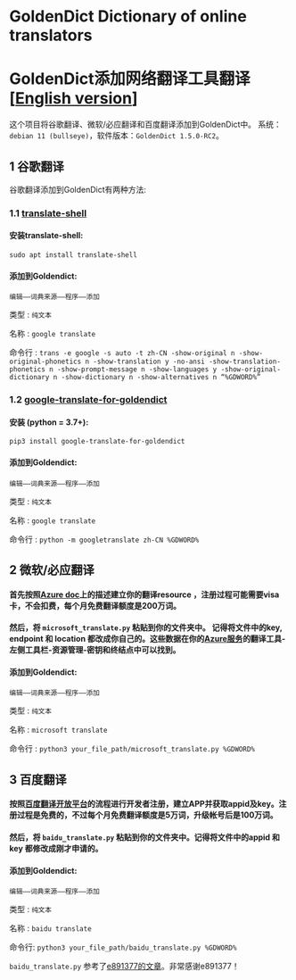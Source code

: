 # GoldenDict Dictionary of online translators

# GoldenDict添加网络翻译工具翻译  [[English version](README_English.md)]

这个项目将谷歌翻译、微软/必应翻译和百度翻译添加到GoldenDict中。
系统：`debian 11 (bullseye)`，软件版本：`GoldenDict 1.5.0-RC2`。

## 1 谷歌翻译

谷歌翻译添加到GoldenDict有两种方法:

### 1.1 [translate-shell](https://github.com/soimort/translate-shell)

#### 安装translate-shell:

`sudo apt install translate-shell`

#### 添加到Goldendict:

`编辑——词典来源——程序——添加`

类型 : `纯文本`

名称 : `google translate`

命令行 : `trans -e google -s auto -t zh-CN -show-original n -show-original-phonetics n -show-translation y -no-ansi -show-translation-phonetics n -show-prompt-message n -show-languages y -show-original-dictionary n -show-dictionary n -show-alternatives n “%GDWORD%”`

### 1.2 [google-translate-for-goldendict](https://github.com/xinebf/google-translate-for-goldendict)

#### 安装 (python = 3.7+):

`pip3 install google-translate-for-goldendict`

#### 添加到Goldendict:

`编辑——词典来源——程序——添加`

类型 : `纯文本`

名称 : `google translate`

命令行 : `python -m googletranslate zh-CN %GDWORD%`

## 2 微软/必应翻译

#### 首先按照[Azure doc](https://docs.microsoft.com/zh-cn/azure/cognitive-services/translator/quickstart-translator?tabs=csharp)上的描述建立你的翻译resource ，注册过程可能需要visa卡，不会扣费，每个月免费翻译额度是200万词。

#### 然后，将 `microsoft_translate.py` 粘贴到你的文件夹中。 记得将文件中的key, endpoint 和 location 都改成你自己的。这些数据在你的[Azure服务](https://portal.azure.com/#home)的翻译工具-左侧工具栏-资源管理-密钥和终结点中可以找到。

#### 添加到Goldendict:

`编辑——词典来源——程序——添加`

类型 : `纯文本`

名称 : `microsoft translate`

命令行 : `python3 your_file_path/microsoft_translate.py %GDWORD%`

## 3 百度翻译

#### 按照[百度翻译开放平台](https://fanyi-api.baidu.com/api/trans/product/desktop)的流程进行开发者注册，建立APP并获取appid及key。注册过程是免费的，不过每个月免费翻译额度是5万词，升级帐号后是100万词。

#### 然后，将 `baidu_translate.py` 粘贴到你的文件夹中。记得将文件中的appid 和 key 都修改成刚才申请的。

#### 添加到Goldendict:

`编辑——词典来源——程序——添加`

类型 : `纯文本`

名称 : `baidu translate`

命令行: `python3 your_file_path/baidu_translate.py %GDWORD%`

`baidu_translate.py` 参考了[e891377的文章](https://blog.csdn.net/e891377/article/details/103399520)。非常感谢e891377！

